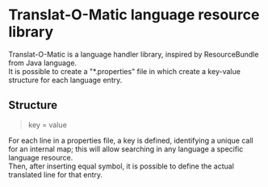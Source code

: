 # Translat-O-Matic language resource library
Translat-O-Matic is a language handler library, inspired by ResourceBundle from Java language.<br>
It is possible to create a "*.properties" file in which create a key-value structure for each language entry.<br>

## Structure
> key = value

For each line in a properties file, a key is defined, identifying a unique call for an internal map; this will allow 
searching in any language a specific language resource.<br>
Then, after inserting equal symbol, it is possible to define the actual translated line for that entry.